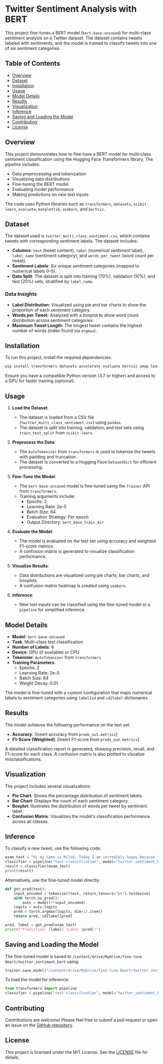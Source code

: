 # Twitter Sentiment Analysis with BERT

This project fine-tunes a BERT model (`bert-base-uncased`) for multi-class sentiment analysis on a Twitter dataset. The dataset contains tweets labeled with sentiments, and the model is trained to classify tweets into one of six sentiment categories.

## Table of Contents
- [Overview](#overview)
- [Dataset](#dataset)
- [Installation](#installation)
- [Usage](#usage)
- [Model Details](#model-details)
- [Results](#results)
- [Visualization](#visualization)
- [Inference](#inference)
- [Saving and Loading the Model](#saving-and-loading-the-model)
- [Contributing](#contributing)
- [License](#license)

## Overview
This project demonstrates how to fine-tune a BERT model for multi-class sentiment classification using the Hugging Face Transformers library. The pipeline includes:
- Data preprocessing and tokenization
- Visualizing data distributions
- Fine-tuning the BERT model
- Evaluating model performance
- Making predictions on new text inputs

The code uses Python libraries such as `transformers`, `datasets`, `scikit-learn`, `evaluate`, `matplotlib`, `seaborn`, and `bertviz`.

## Dataset
The dataset used is `twitter_multi_class_sentiment.csv`, which contains tweets with corresponding sentiment labels. The dataset includes:
- **Columns**: `text` (tweet content), `label` (numerical sentiment label), `label_name` (sentiment category), and `words_per_tweet` (word count per tweet).
- **Sentiment Labels**: Six unique sentiment categories (mapped to numerical labels 0–5).
- **Data Split**: The dataset is split into training (70%), validation (10%), and test (20%) sets, stratified by `label_name`.

### Data Insights
- **Label Distribution**: Visualized using pie and bar charts to show the proportion of each sentiment category.
- **Words per Tweet**: Analyzed with a boxplot to show word count distribution across sentiment categories.
- **Maximum Tweet Length**: The longest tweet contains the highest number of words (index found via `argmax`).

## Installation
To run this project, install the required dependencies:

```bash
pip install transformers datasets accelerate evaluate bertviz umap-learn scikit-learn pandas matplotlib seaborn torch
```

Ensure you have a compatible Python version (3.7 or higher) and access to a GPU for faster training (optional).

## Usage
1. **Load the Dataset**:
   - The dataset is loaded from a CSV file (`twitter_multi_class_sentiment.csv`) using `pandas`.
   - The dataset is split into training, validation, and test sets using `train_test_split` from `scikit-learn`.

2. **Preprocess the Data**:
   - The `AutoTokenizer` from `transformers` is used to tokenize the tweets with padding and truncation.
   - The dataset is converted to a Hugging Face `DatasetDict` for efficient processing.

3. **Fine-Tune the Model**:
   - The `bert-base-uncased` model is fine-tuned using the `Trainer` API from `transformers`.
   - Training arguments include:
     - Epochs: 2
     - Learning Rate: 2e-5
     - Batch Size: 64
     - Evaluation Strategy: Per epoch
     - Output Directory: `bert_base_train_dir`

4. **Evaluate the Model**:
   - The model is evaluated on the test set using accuracy and weighted F1-score metrics.
   - A confusion matrix is generated to visualize classification performance.

5. **Visualize Results**:
   - Data distributions are visualized using pie charts, bar charts, and boxplots.
   - A confusion matrix heatmap is created using `seaborn`.

6. **Inference**:
   - New text inputs can be classified using the fine-tuned model or a `pipeline` for simplified inference.

## Model Details
- **Model**: `bert-base-uncased`
- **Task**: Multi-class text classification
- **Number of Labels**: 6
- **Device**: GPU (if available) or CPU
- **Tokenizer**: `AutoTokenizer` from `transformers`
- **Training Parameters**:
  - Epochs: 2
  - Learning Rate: 2e-5
  - Batch Size: 64
  - Weight Decay: 0.01

The model is fine-tuned with a custom configuration that maps numerical labels to sentiment categories using `label2id` and `id2label` dictionaries.

## Results
The model achieves the following performance on the test set:
- **Accuracy**: [Insert accuracy from `preds_out.metrics`]
- **F1-Score (Weighted)**: [Insert F1-score from `preds_out.metrics`]

A detailed classification report is generated, showing precision, recall, and F1-score for each class. A confusion matrix is also plotted to visualize misclassifications.

## Visualization
The project includes several visualizations:
- **Pie Chart**: Shows the percentage distribution of sentiment labels.
- **Bar Chart**: Displays the count of each sentiment category.
- **Boxplot**: Illustrates the distribution of words per tweet by sentiment label.
- **Confusion Matrix**: Visualizes the model's classification performance across all classes.

## Inference
To classify a new tweet, use the following code:

```python
exam_text = "Hi my name is Milad, Today I am incredibly happy because I read a book"
classifier = pipeline("text-classification", model="twitter_sentiment_bert")
result = classifier(exam_text)
print(result)
```

Alternatively, use the fine-tuned model directly:

```python
def get_pred(text):
    input_encoded = tokenizer(text, return_tensors="pt").to(device)
    with torch.no_grad():
        outs = model(**input_encoded)
    logits = outs.logits
    pred = torch.argmax(logits, dim=1).item()
    return pred, id2label[pred]

pred, label = get_pred(exam_text)
print(f"Prediction: {label} (Label {pred})")
```

## Saving and Loading the Model
The fine-tuned model is saved to `/content/drive/MyDrive/fine-tune Beart/twitter_sentiment_bert` using:

```python
trainer.save_model("/content/drive/MyDrive/fine-tune Beart/twitter_sentiment_bert")
```

To load the model for inference:

```python
from transformers import pipeline
classifier = pipeline("text-classification", model="twitter_sentiment_bert")
```

## Contributing
Contributions are welcome! Please feel free to submit a pull request or open an issue on the [GitHub repository](https://github.com/your-username/your-repo-name).

## License
This project is licensed under the MIT License. See the [LICENSE](LICENSE) file for details.